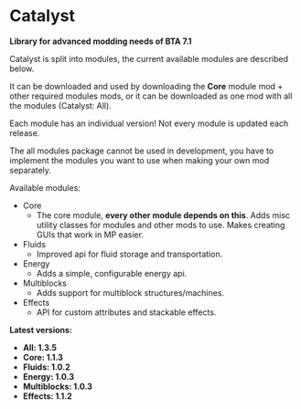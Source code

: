 # Catalyst

**Library for advanced modding needs of BTA 7.1**

Catalyst is split into modules, the current available modules are described below. 

It can be downloaded and used by downloading the **Core** module mod + other required modules mods, or it can be downloaded as one mod with all the modules (Catalyst: All).

Each module has an individual version! Not every module is updated each release.

The all modules package cannot be used in development, you have to implement the modules you want to use when making your own mod separately.

Available modules:
- Core
  - The core module, **every other module depends on this**. Adds misc utility classes for modules and other mods to use. Makes creating GUIs that work in MP easier.
- Fluids
  - Improved api for fluid storage and transportation.
- Energy
  - Adds a simple, configurable energy api.
- Multiblocks
  - Adds support for multiblock structures/machines.
- Effects
  - API for custom attributes and stackable effects.
  
**Latest versions:**
- **All: 1.3.5**
- **Core: 1.1.3**
- **Fluids: 1.0.2**
- **Energy: 1.0.3**
- **Multiblocks: 1.0.3**
- **Effects: 1.1.2**
